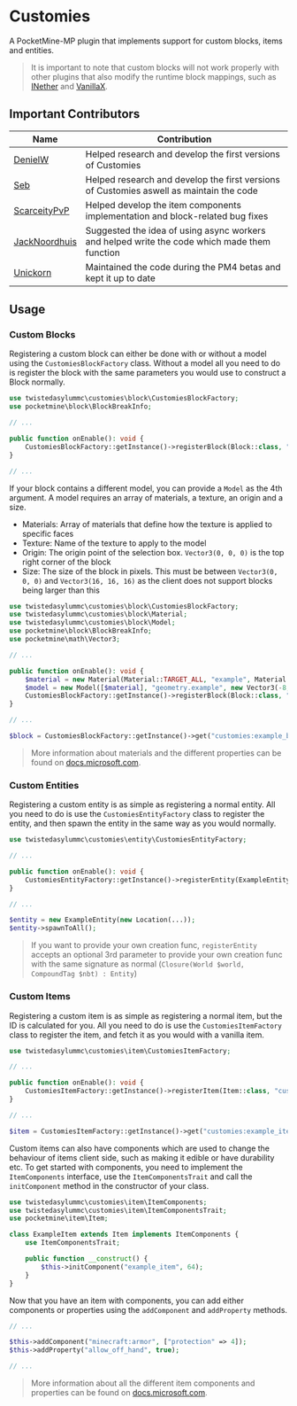 # Customies

A PocketMine-MP plugin that implements support for custom blocks, items and entities.
> It is important to note that custom blocks will not work properly with other plugins that also modify the runtime block
> mappings, such as [INether](https://github.com/ipad54/INether) and [VanillaX](https://github.com/CLADevs/VanillaX).

## Important Contributors

| Name                                              | Contribution                                                                                 |
|---------------------------------------------------|----------------------------------------------------------------------------------------------|
| [DenielW](https://github.com/DenielWorld)         | Helped research and develop the first versions of Customies                                  |
| [Seb](https://github.com/TwistedAsylumMC)         | Helped research and develop the first versions of Customies aswell as maintain the code      |
| [ScarceityPvP](https://github.com/ScarceityPvP)   | Helped develop the item components implementation and block-related bug fixes                |
| [JackNoordhuis](https://github.com/JackNoordhuis) | Suggested the idea of using async workers and helped write the code which made them function |
| [Unickorn](https://github.com/Unickorn)           | Maintained the code during the PM4 betas and kept it up to date                              |

## Usage

### Custom Blocks

Registering a custom block can either be done with or without a model using the `CustomiesBlockFactory` class. Without a
model all you need to do is register
the block with the same parameters you would use to construct a Block normally.

```php
use twistedasylummc\customies\block\CustomiesBlockFactory;
use pocketmine\block\BlockBreakInfo;

// ...

public function onEnable(): void {
	CustomiesBlockFactory::getInstance()->registerBlock(Block::class, "customies:example_block", "Example Block", new BlockBreakInfo(1));
}

// ...
```

If your block contains a different model, you can provide a `Model` as the 4th argument. A model requires an array of
materials, a texture, an origin and a size.

- Materials: Array of materials that define how the texture is applied to specific faces
- Texture: Name of the texture to apply to the model
- Origin: The origin point of the selection box. `Vector3(0, 0, 0)` is the top right corner of the block
- Size: The size of the block in pixels. This must be between `Vector3(0, 0, 0)` and `Vector3(16, 16, 16)` as the client
  does not support blocks being larger than this

```php
use twistedasylummc\customies\block\CustomiesBlockFactory;
use twistedasylummc\customies\block\Material;
use twistedasylummc\customies\block\Model;
use pocketmine\block\BlockBreakInfo;
use pocketmine\math\Vector3;

// ...

public function onEnable(): void {
	$material = new Material(Material::TARGET_ALL, "example", Material::RENDER_METHOD_ALPHA_TEST);
	$model = new Model([$material], "geometry.example", new Vector3(-8, 0, -8), new Vector3(16, 16, 16));
	CustomiesBlockFactory::getInstance()->registerBlock(Block::class, "customies:example_block", "Example Block", new BlockBreakInfo(1));
}

// ...
```

```php
$block = CustomiesBlockFactory::getInstance()->get("customies:example_block");
```

> More information about materials and the different properties can be found
> on [docs.microsoft.com](https://docs.microsoft.com/en-us/minecraft/creator/reference/content/blockreference).

### Custom Entities

Registering a custom entity is as simple as registering a normal entity. All you need to do is use
the `CustomiesEntityFactory` class to register the entity, and then spawn the entity in the same way as you would
normally.

```php
use twistedasylummc\customies\entity\CustomiesEntityFactory;

// ...

public function onEnable(): void {
	CustomiesEntityFactory::getInstance()->registerEntity(ExampleEntity::class, "customies:example_entity");
}

// ...
```

```php
$entity = new ExampleEntity(new Location(...));
$entity->spawnToAll();
```

> If you want to provide your own creation func, `registerEntity` accepts an optional 3rd parameter to provide your own
> creation func with the same signature as normal (`Closure(World $world, CompoundTag $nbt) : Entity`)

### Custom Items

Registering a custom item is as simple as registering a normal item, but the ID is calculated for you. All you need to
do is use the `CustomiesItemFactory` class to register the item, and fetch it as you would with a vanilla item.

```php
use twistedasylummc\customies\item\CustomiesItemFactory;

// ...

public function onEnable(): void {
	CustomiesItemFactory::getInstance()->registerItem(Item::class, "customies:example_item", "Example Item");
}

// ...
```

```php
$item = CustomiesItemFactory::getInstance()->get("customies:example_item", 64);
```

Custom items can also have components which are used to change the behaviour of items client side, such as making it
edible or have durability etc. To get started with components, you need to implement the `ItemComponents` interface, use
the `ItemComponentsTrait` and call the `initComponent` method in the constructor of your class.

```php
use twistedasylummc\customies\item\ItemComponents;
use twistedasylummc\customies\item\ItemComponentsTrait;
use pocketmine\item\Item;

class ExampleItem extends Item implements ItemComponents {
	use ItemComponentsTrait;

	public function __construct() {
		$this->initComponent("example_item", 64);
	}
}
```

Now that you have an item with components, you can add either components or properties using the `addComponent`
and `addProperty` methods.

```php
// ...

$this->addComponent("minecraft:armor", ["protection" => 4]);
$this->addProperty("allow_off_hand", true);

// ...
```

> More information about all the different item components and properties can be found
> on [docs.microsoft.com](https://docs.microsoft.com/en-us/minecraft/creator/reference/content/itemreference).
